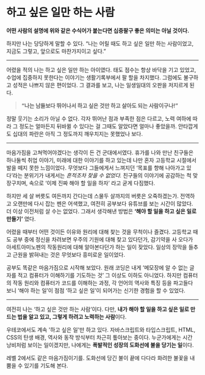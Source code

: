 # 하고 싶은 일만 하는 사람

**어떤 사람의 설명에 위와 같은 수식어가 붙는다면 십중팔구 좋은 의미는 아닐 것이다.**

하지만 나는 당당하게 말할 수 있다.
“나는 어릴 때도 하고 싶은 일만 하는 사람이었고, 지금도 그렇고, 앞으로도 마찬가지이고 싶다.”

<hr/>

어렸을 적의 나는 하고 싶은 일만 하는 아이였다. 태도 점수는 항상 바닥을 기고 있었고, 수업에 집중하지 못한다는 이야기는 생활기록부에서 팔 할을 차지했다. 그럼에도 불구하고 성적은 나쁘지 않은 편이었다. 그 결과를 보고, 나는 일생일대의 오판을 저지르게 된다.

> **“나는 남들보다 뛰어나서 하고 싶은 것만 하고 살아도 되는 사람이구나!”**

정말 웃기는 소리가 아닐 수 없다. 각자 뛰어난 점과 부족한 점은 다르고, 노력 여하에 따라 그 정도는 얼마든지 뒤바뀔 수 있다는 걸 그때도 알았다면 얼마나 좋았을까. 안타깝게도 십대의 파란은 아직 그 정도까지 깨우치지는 못했었나 보다.

<hr/>

마음가짐을 고쳐먹어야겠다는 생각이 든 건 군대에서였다. 휴가를 나와 만난 친구들은 하나둘씩 취업 이야기, 미래에 대한 이야기를 하고 있는데 나만 혼자 고등학교 시절에서 발을 떼지 못한 느낌이었다. 무엇보다 그들에게서 느껴지던 ‘목표를 향해 나아가고 있다’라는 분위기가 내게서는 _흔적조차 찾을 수 없었다._ 친구들의 이야기에 공감하는 척 맞장구치며, 속으로 ‘이제 진짜 해야 할 일을 하자’ 라고 굳게 다짐했다.

하지만 세 살 버릇도 여든까지 간다는데 스물두 살까지의 버릇은 오죽하겠는가. 전역하고 오랜만에 다시 잡는 펜은 어색했고, 여전히 공부보다 유튜브를 보는 시간이 많았다. 더 이상 이전처럼 살 수는 없었다. 그래서 생각해낸 방법은 **‘해야 할 일을 하고 싶은 일로 만들기’** 였다.

어렸을 때부터 어떤 것이든 이유와 원리에 대해 찾는 것을 무척이나 즐겼다. 고등학교 때도 공부 중에 정신을 차려보면 우주의 기원에 대해 찾고 있다던가, 감기약을 사 오다가 아세트아미노펜의 작동원리에 대해 알아본다던가 하는 일이 잦았다. 일상의 장막을 들추고 근원을 밝혀내는 것은 무엇보다 흥미로운 일이었다.

공부도 똑같은 마음가짐으로 시작해 보았다. 원래 코딩은 내게 ’메모장에 알 수 없는 글자를 적고 컴퓨터가 이해하기를 기도하는 것’ 그 이상도 이하도 아니었다. 하지만 컴퓨터의 작동 원리와 컴퓨터가 코드를 이해하는 과정, 각 언어의 역사와 특징 등을 파고들다 보니 ‘해야 하는 일’이 점점 ‘하고 싶은 일’이 되어가는 신기한 경험을 할 수 있었다.

<hr/>

여전히 나는 ‘하고 싶은 것만 하는 사람’이다. 다만, **내가 해야 할 일을 하고 싶은 일로 만드는 법을 알고 있고, 그렇게 하려고 노력하는 사람**이다.

우테코에서도 계속 '하고 싶은 일'만 하고 있다. 자바스크립트와 타입스크립트, HTML, CSS의 탄생 배경, 역사와 동작 방식부터 차근히 톺아보는 중이다. 누군가에게는 시간 낭비처럼 보이는 일이겠지만, 나에게는 **폭발적인 성장의 도화선에 불을 당기는 일**이다.

레벨 2에서도 같은 마음가짐이기를.
도화선에 당긴 불이 끝에 다다라 화려한 불꽃을 내뿜을 수 있기를 기도해 본다.
